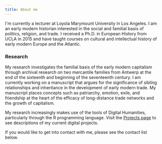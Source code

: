 ```yaml
---
title: About me
---
```


I'm currently a lecturer at Loyola Marymount University in Los Angeles. I am an early modern historian interested in the social and familial basis of politics, religion, and trade. I received a Ph.D. in European History from UCLA in 2015 and have taught courses on cultural and intellectual history of early modern Europe and the Atlantic.

### Research

My research investigates the familial basis of the early modern capitalism through archival research on two mercantile families from Antwerp at the end of the sixteenth and beginning of the seventeenth century. I am currently working on a manuscript that argues for the significance of sibling relationships and inheritance in the development of early modern trade. My manuscript places concepts such as patriarchy, emotion, exile, and friendship at the heart of the efficacy of long-distance trade networks and the growth of capitalism.

My research increasingly makes use of the tools of Digital Humanities, particularly through the R programming language. Visit the [Projects page](https://www.jessesadler.com/project/) to see descriptions of my current digital projects.

If you would like to get into contact with me, please see the contact list below.
